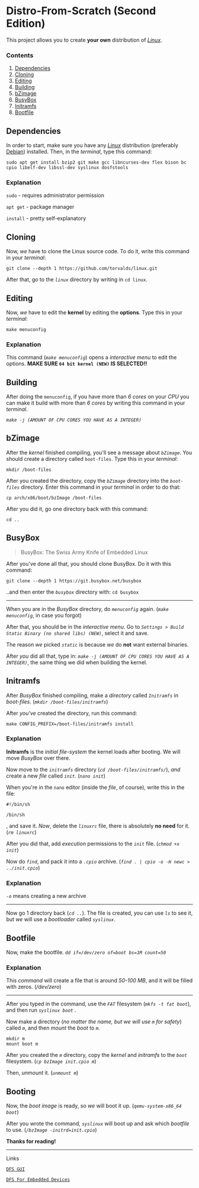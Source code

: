 # Distro-From-Scratch (Second Edition)
This project allows you to create **your own** distribution of *[Linux](https://www.linux.org/)*.

### Contents
1. [Dependencies](#dependencies)
2. [Cloning](#cloning)
3. [Editing](#editing)
4. [Building](#building)
5. [bZimage](#bzimage)
6. [BusyBox](#busybox)
7. [Initramfs](#initramfs)
8. [Bootfile](#bootfile)

## Dependencies
In order to start, make sure you have any *[Linux](https://www.linux.org/)* distribution (preferably [Debian](https://www.debian.org/)) installed. Then, in the *terminal*, type this command:
```
sudo apt get install bzip2 git make gcc libncurses-dev flex bison bc cpio libelf-dev libssl-dev syslinux dosfstools
```

### Explanation
`sudo` - requires administrator permission

`apt get` - package manager

`install` - pretty self-explanatory


## Cloning
Now, *we* have to clone the Linux source code. To do it, write this command in your *terminal*:
```
git clone --depth 1 https://github.com/torvalds/linux.git
```
After that, go to the *`linux`* directory by writing in `cd linux`.

## Editing
Now, *we* have to edit the **kernel** by editing the **options**. Type this in your *terminal*:
```
make menuconfig
```

### Explanation
This command (*`make menuconfig`*) opens a *interactive menu* to edit the options. **MAKE SURE `64 bit kernel (NEW)` IS SELECTED!!**

## Building

After doing the `menuconfig`, if you have more than *6 cores* on your *CPU* you can make it build with more than *6 cores* by writing this command in your *terminal*.

*`make -j (AMOUNT OF CPU CORES YOU HAVE AS A INTEGER)`*

## bZimage

After the *kernel* finished compiling, you'll see a message about *`bZimage`*. You should create a directory called `boot-files`. Type this in your *terminal*:

`mkdir /boot-files`

After you created the directory, copy the *`bZimage`* directory into the *`boot-files`* directory. Enter this command in your *terminal* in order to do that:

`cp arch/x86/boot/bzImage /boot-files`

After you did it, go one directory back with this command:

`cd ..`

## BusyBox
> BusyBox: The Swiss Army Knife of Embedded Linux

After you've done all that, you should clone BusyBox. Do it with this command:

`git clone --depth 1 https://git.busybox.net/busybox`

..and then enter the *`busybox`* directory with: `cd busybox`

----

When you are in the *BusyBox* directory, do *`menuconfig`* again. (*`make menuconfig`*, in case you forgot)

After that, you should be in the *interactive menu*. Go to *`Settings > Build Static Binary (no shared libs) (NEW)`*, select it and save.

The reason *we* picked *`static`* is because *we* do **not** want external binaries.

After *you* did all that, type in: *`make -j (AMOUNT OF CPU CORES YOU HAVE AS A INTEGER)`*, the same thing we did when building the kernel.

## Initramfs

After *BusyBox* finished compiling, make a *directory* called *`Initramfs`* in *boot-files*. (*`mkdir /boot-files/initramfs`*)

After *you've* created the directory, run this command:

`make CONFIG_PREFIX=/boot-files/initramfs install`

### Explanation

**Initramfs** is the *initial file-system* the kernel loads after booting. We will move *BusyBox* over there.

Now move to the *`initramfs`* directory (*`cd /boot-files/initramfs/`*), *and* create a new *file* called *`init`*. (*`nano init`*)

When you're in the `nano` editor (inside the *file*, of course), write this in the file:
```
#!/bin/sh

/bin/sh
```
, and save it. *Now*, delete the *`linuxrc`* file, there is absolutely **no need** for it. (*`rm linuxrc`*)

After you did that, add *execution* permissions to the *`init`* file. (*`chmod +x init`*)

Now do *`find`*, and pack it into a *`.cpio`* archive. (*`find . | cpio -o -H newc > ../init.cpio`*)

### Explanation

*`-o`* means creating a new archive

----

Now go 1 directory back (*`cd ..`*). The file is created, you can use *`ls`* to see it, but *we* will use a *bootloader* called *`syslinux`*.

## Bootfile

Now, make the bootfile. *`dd if=/dev/zero of=boot bs=1M count=50`*

### Explanation

This *command* will create a file that is around *50-100 MB*, and it will be filled with zeros. (*/dev/zero*)

----

After you typed in the command, use the *`FAT`* filesystem (*`mkfs -t fat boot`*), and then run *`syslinux boot`* .

Now make a directory (*no matter the name, but we will use `m` for safety*) called *`m`*, and then *mount* the *boot* to *`m`*.
```
mkdir m
mount boot m
```

After you created the *`m`* directory, copy the *kernel* and *initramfs* to the *`boot`* filesystem. (*`cp bzImage init.cpio m`*)

Then, *unmount* it. (*`unmount m`*)

## Booting

Now, the *boot image* is ready, so *we* will boot it up. (*`qemu-system-x86_64 boot`*)

After you wrote the command, *`syslinux`* will boot up and ask which *bootfile* to use. (*`/bzImage -initrd=init.cpio`*)

**Thanks for reading!**

----

Links

[`DFS GUI`](https://github.com/GuestSneezeOSDev/DFS/tree/main/GUI)

[`DFS For Embedded Devices`](https://github.com/GuestSneezeOSDev/DFS/tree/main/embedded)
